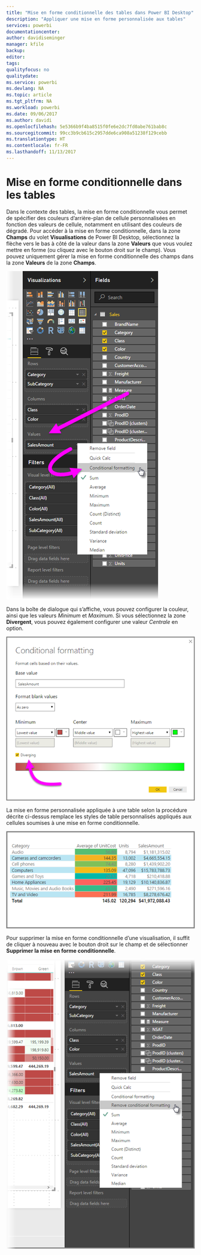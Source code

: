 ```yaml
---
title: "Mise en forme conditionnelle des tables dans Power BI Desktop"
description: "Appliquer une mise en forme personnalisée aux tables"
services: powerbi
documentationcenter: 
author: davidiseminger
manager: kfile
backup: 
editor: 
tags: 
qualityfocus: no
qualitydate: 
ms.service: powerbi
ms.devlang: NA
ms.topic: article
ms.tgt_pltfrm: NA
ms.workload: powerbi
ms.date: 09/06/2017
ms.author: davidi
ms.openlocfilehash: 5e5366b9f4ba8515f0fe6e2dc7fd0abe761bab8c
ms.sourcegitcommit: 99cc3b9cb615c2957dde6ca908a51238f129cebb
ms.translationtype: HT
ms.contentlocale: fr-FR
ms.lasthandoff: 11/13/2017
---
```

# <a name="conditional-formatting-in-tables"></a>Mise en forme conditionnelle dans les tables
Dans le contexte des tables, la mise en forme conditionnelle vous permet de spécifier des couleurs d’arrière-plan de cellule personnalisées en fonction des valeurs de cellule, notamment en utilisant des couleurs de dégradé. Pour accéder à la mise en forme conditionnelle, dans la zone **Champs** du volet **Visualisations** de Power BI Desktop, sélectionnez la flèche vers le bas à côté de la valeur dans la zone **Valeurs** que vous voulez mettre en forme (ou cliquez avec le bouton droit sur le champ). Vous pouvez uniquement gérer la mise en forme conditionnelle des champs dans la zone **Valeurs** de la zone **Champs**.

![](media/desktop-conditional-table-formatting/table-formatting_1.png)

Dans la boîte de dialogue qui s’affiche, vous pouvez configurer la couleur, ainsi que les valeurs *Minimum* et *Maximum*. Si vous sélectionnez la zone **Divergent**, vous pouvez également configurer une valeur *Centrale* en option.

![](media/desktop-conditional-table-formatting/table-formatting_2.png)

La mise en forme personnalisée appliquée à une table selon la procédure décrite ci-dessus remplace les styles de table personnalisés appliqués aux cellules soumises à une mise en forme conditionnelle.

![](media/desktop-conditional-table-formatting/table-formatting_3.png)

Pour supprimer la mise en forme conditionnelle d’une visualisation, il suffit de cliquer à nouveau avec le bouton droit sur le champ et de sélectionner **Supprimer la mise en forme conditionnelle**.

![](media/desktop-conditional-table-formatting/table-formatting_4.png)

